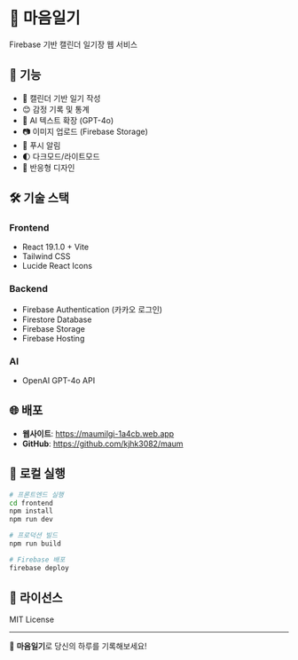 # 🌟 마음일기

Firebase 기반 캘린더 일기장 웹 서비스

## 🚀 기능

- 📝 캘린더 기반 일기 작성
- 😊 감정 기록 및 통계
- 🤖 AI 텍스트 확장 (GPT-4o)
- 📷 이미지 업로드 (Firebase Storage)
- 🔔 푸시 알림
- 🌓 다크모드/라이트모드
- 📱 반응형 디자인

## 🛠 기술 스택

### Frontend
- React 19.1.0 + Vite
- Tailwind CSS
- Lucide React Icons

### Backend
- Firebase Authentication (카카오 로그인)
- Firestore Database
- Firebase Storage
- Firebase Hosting

### AI
- OpenAI GPT-4o API

## 🌐 배포

- **웹사이트**: https://maumilgi-1a4cb.web.app
- **GitHub**: https://github.com/kjhk3082/maum

## 📱 로컬 실행

```bash
# 프론트엔드 실행
cd frontend
npm install
npm run dev

# 프로덕션 빌드
npm run build

# Firebase 배포
firebase deploy
```

## 📄 라이선스

MIT License

---

💝 **마음일기**로 당신의 하루를 기록해보세요!
